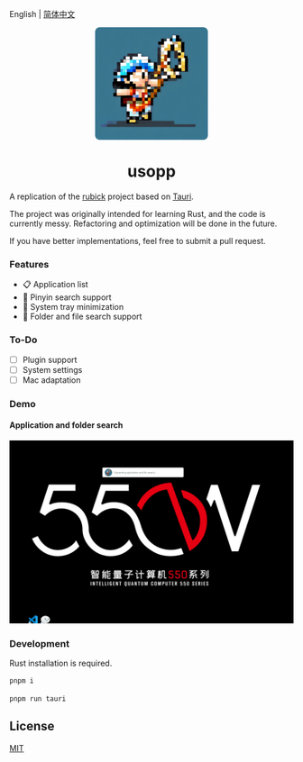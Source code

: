 English | [简体中文](./README.zh.md)

<div align= "center">
  <img align="center" width=200 src="./public/logo.png" />
   <h1>usopp</h1>
</div>


A replication of the [rubick](https://github.com/rubickCenter/rubick) project based on [Tauri](https://tauri.app/).

The project was originally intended for learning Rust, and the code is currently messy. Refactoring and optimization will be done in the future.

If you have better implementations, feel free to submit a pull request.

### Features
- 📋 Application list
- 🔎 Pinyin search support
- 📌 System tray minimization
- 📁 Folder and file search support

### To-Do
- [ ] Plugin support
- [ ] System settings
- [ ] Mac adaptation

### Demo

#### Application and folder search
![demo](./public/demo1-202402021.gif)


### Development
Rust installation is required.
```
pnpm i

pnpm run tauri
```

## License

[MIT](https://en.wikipedia.org/wiki/MIT_License)
